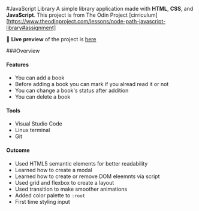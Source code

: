 #JavaScript Library
  A simple library application made with **HTML**, **CSS**, and **JavaScript**.
This project is from The Odin Project [cirriculum][https://www.theodinproject.com/lessons/node-path-javascript-library#assignment]

🔗 **Live preview** of the project is [here]()

###Overview
#### **Features**
* You can add a book
* Before adding a book you can mark if you alread read it or not
* You can change a book's status after addition
* You can delete a book

#### **Tools**
* Visual Studio Code
* Linux terminal
* Git

#### **Outcome**
* Used HTML5 semantic elements for better readability
* Learned how to create a modal
* Learned how to create or remove DOM eleemnts via script
* Used grid and flexbox to create a layout
* Used transition to make smoother animations
* Added color palette to `:root`
* First time styling input

